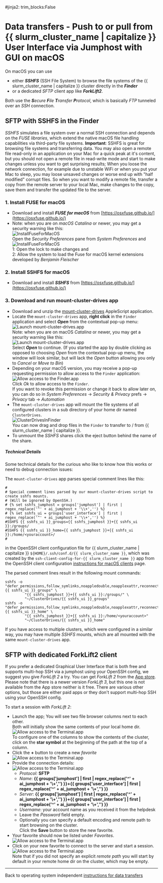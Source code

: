 #jinja2: trim_blocks:False
# Data transfers - Push to or pull from {{ slurm_cluster_name | capitalize }} User Interface via Jumphost with GUI on macOS

On macOS you can use

 * either _**SSHFS**_ (SSH File System) to browse the file systems of the {{ slurm_cluster_name | capitalize }} cluster directly in the _**Finder**_ 
 * or a dedicated _SFTP_ client app like _**ForkLift2**_. 

Both use the _**S**ecure **F**ile **T**ransfer **P**rotocol_, which is basically _FTP_ tunneled over an _SSH_ connection.

## SFTP with SSHFS in the Finder

_SSHFS_ simulates a file system over a normal SSH connection and depends on the _FUSE libraries_, which extend the native macOS file handling capabilities via third-party file systems.
**Important**: SSHFS is great for browsing file systems and transferring data.
You may also open a remote file read-only in an application on your Mac for a quick peak at it's content,
but you should not open a remote file in read-write mode and start to make changes unless you want to get surprising results;
When you loose the network connection, for example due to unstable WiFi or when you put your Mac to sleep,
you may loose unsaved changes or worse end up with "half modified" corrupt files.
So when you want to modify a remote file, transfer a copy from the remote server to your local Mac, 
make changes to the copy, save them and transfer the updated file to the server.

### 1. Install FUSE for macOS

 * Download and install _**FUSE for macOS**_ from [https://osxfuse.github.io/](https://osxfuse.github.io/)
 * Note: when you are on _macOS Catalina_ or newer, you may get a security warning like this:  
   ![InstallFuseForMacOS](img/osxfuse-1.png)  
   Open the _Security Preferences_ pane from _System Preferences_ and  
   ![InstallFuseForMacOS](img/osxfuse-2.png)  
   1: Open the lock to make changes and  
   2: Allow the system to load the Fuse for macOS kernel extensions developed by _Benjamin Fleischer_

### 2. Install SSHFS for macOS

 * Download and install _**SSHFS**_ from [https://osxfuse.github.io/](https://osxfuse.github.io/)

### 3. Download and run mount-cluster-drives app

 * Download and unzip the [mount-cluster-drives](../attachments/mount-cluster-drives-macos.zip) AppleScript application.
 * Locate the ```mount-cluster-drives``` app, **right click** in the ```Finder``` application and select _**Open**_ from the contextual pop-up menu:
   ![Launch mount-cluster-drives.app](img/mount-cluster-drives-0b.png)  
   Note: when you are on macOS _Catalina_ or newer, you may get a security warning like this:  
   ![Launch mount-cluster-drives.app](img/mount-cluster-drives-0d.png)  
   Select _**Open**_ to continue. 
   (If you started the app by double clicking as opposed to choosing _Open_ from the contextual pop-up menu, 
   the window will look similar, but will lack the _Open_ button allowing you only to _Cancel_ or _Move to Bin_)
 * Depending on your macOS version, you may receive a pop-up requesting permission to allow access to the ```Finder``` application:  
   ![Allow access to the Finder.app](img/mount-cluster-drives-1.png)  
   Click _Ok_ to allow access to the ```Finder```.  
   If you want to revoke this permission or change it back to allow later on, you can do so in 
    _System Preferences_ -> _Security & Privacy_ prefs -> _Privacy_ tab -> _Automation_
 * The ```mount-cluster-drives``` app will mount the file systems of all configured clusters in a sub directory of your home dir named ```ClusterDrives```.  
   ![ClusterDrivesInFinder](img/mount-cluster-drives-2.png)  
   You can now drag and drop files in the ```Finder``` to transfer to / from {{ slurm_cluster_name | capitalize }}.
 * To unmount the _SSHFS_ shares click the eject button behind the name of the share.

##### Technical Details

Some technical details for the curious who like to know how this works or need to debug connection issues:

The ```mount-cluster-drives``` app parses special comment lines like this:
```
#
# Special comment lines parsed by our mount-cluster-drives script to create sshfs mounts.
# (Will be ignored by OpenSSH.)
# {% set sshfs_jumphost = groups['jumphost'] | first | regex_replace('^' + ai_jumphost + '\\+','') %}
# {% set sshfs_ui = groups['user_interface'] | first | regex_replace('^' + ai_jumphost + '\\+','') %}
#SSHFS {{ sshfs_ui }}_groups={{ sshfs_jumphost }}+{{ sshfs_ui }}:/groups/
#SSHFS {{ sshfs_ui }}_home={{ sshfs_jumphost }}+{{ sshfs_ui }}:/home/<youraccount>/
#
```
in the OpenSSH client configuration file for {{ slurm_cluster_name | capitalize }} ```${HOME}/.ssh/conf.d/{{ slurm_cluster_name }}```,
which was created by the ```ssh-client-config-for-{{ slurm_cluster_name }}``` app 
from the OpenSSH client configuration [instructions for macOS clients](../logins-macos/) page.

The parsed comment lines result in the following mount commands:
```
sshfs -o "defer_permissions,follow_symlinks,noappledouble,noapplexattr,reconnect,auto_xattr,auto_cache,connecttimeout=10,volname={{ sshfs_ui }}_groups" \
         "{{ sshfs_jumphost }}+{{ sshfs_ui }}:/groups/" \
         "~/ClusterDrives/{{ sshfs_ui }}_groups"
sshfs -o "defer_permissions,follow_symlinks,noappledouble,noapplexattr,reconnect,auto_xattr,auto_cache,connecttimeout=10,volname={{ sshfs_ui }}_home" \
         "{{ sshfs_jumphost }}+{{ sshfs_ui }}:/home/<youraccount>"
         "~/ClusterDrives/{{ sshfs_ui }}_home"
```

If you have access to multiple clusters, which were configured in a similar way, you may have multiple _SSHFS_ mounts,
which are all mounted with the same ```mount-cluster-drives``` app.

## SFTP with dedicated ForkLift2 client

If you prefer a dedicated Graphical User Interface that is both free and supports multi-hop SSH via a jumphost using your OpenSSH config, we suggest you give _ForkLift 2_ a try.
You can get _ForkLift 2_ from the [App store](https://apps.apple.com/app/forklift-file-manager-and-ftp-sftp-webdav-amazon-s3-client/id412448059).
Please note that there is a newer version _ForkLift 3_, but this one is not available from the App store neither is it free.
There are various other options, but those are either paid apps or they don't support multi-hop SSH using your OpenSSH config.

To start a session with _ForkLift 2_:

 * Launch the app; You will see two file browser columns next to each other.  
   Both will initially show the same contents of your local home dir.  
   ![Allow access to the Terminal.app](img/ForkLift1.png)  
   To configure one of the columns to show the contents of the cluster, click on the **star symbol** at the beginning of the path at the top of a column.
 * Click the **+** button to create a new _favorite_  
   ![Allow access to the Terminal.app](img/ForkLift2.png)  
 * Provide the connection details:  
   ![Allow access to the Terminal.app](img/ForkLift3b.png)  
    * _Protocol:_ **SFTP**
    * _Name_: **{{ groups['jumphost'] | first | regex_replace('^' + ai_jumphost + '\\+','') }}+{{ groups['user_interface'] | first | regex_replace('^' + ai_jumphost + '\\+','') }}**
    * _Server_: **{{ groups['jumphost'] | first | regex_replace('^' + ai_jumphost + '\\+','') }}+{{ groups['user_interface'] | first | regex_replace('^' + ai_jumphost + '\\+','') }}**
    * _Username_: your account name as you received it from the helpdesk
    * Leave the _Password_ field empty.
    * Optionally you can specify a default encoding and remote path to start browsing on the cluster.  
   Click the **Save** button to store the new favorite.
 * Your favorite should now be listed under _Favorites_.  
   ![Allow access to the Terminal.app](img/ForkLift4.png)
 * Click on your new favorite to connect to the server and start a session.
   ![Allow access to the Terminal.app](img/ForkLift5.png)  
   Note that if you did not specify an explicit _remote path_ you will start by default in your remote home dir on the cluster, which may be empty.

-----

Back to operating system independent [instructions for data transfers](../datatransfers/)